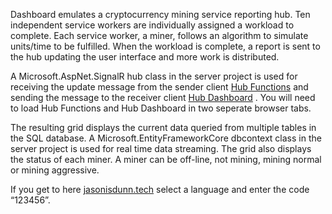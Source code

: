 Dashboard emulates a cryptocurrency mining service reporting hub. Ten independent service workers are individually assigned a workload to complete.  Each service worker, a miner, follows an algorithm to simulate units/time to be fulfilled.  When the workload is complete, a report is sent to the hub updating the user interface and more work is distributed. 

A Microsoft.AspNet.SignalR hub class in the server project is used for receiving the update message from the sender client [Hub Functions](http://jasonisdunn.tech/send) and sending the message to the receiver client [Hub Dashboard](http://jasonisdunn.tech/raw/?) . 
You will need to load Hub Functions and Hub Dashboard in two seperate browser tabs.

The resulting grid displays the current data queried from multiple tables in the SQL database. A Microsoft.EntityFrameworkCore dbcontext class in the server project is used for real time data streaming. The grid also displays the status of each miner. A miner can be off-line, not mining, mining normal or mining aggressive. 

If you get to here [jasonisdunn.tech](http://jasonisdunn.tech) select a language and enter the code “123456”. 
